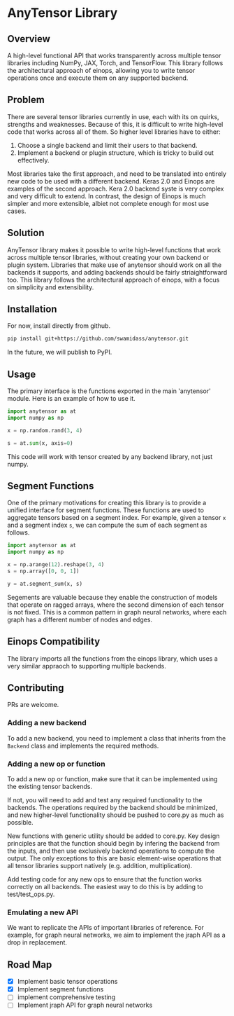 # AnyTensor Library

## Overview
A high-level functional API that works transparently across multiple tensor libraries including NumPy, JAX, Torch, and TensorFlow. This library follows the architectural approach of einops, allowing you to write tensor operations once and execute them on any supported backend.

## Problem 

There are several tensor libraries currently in use, each with its on quirks, strengths and weaknesses. Because of this, it is difficult to write high-level code that works across all of them. So higher level libraries have to either:

1. Choose a single backend and limit their users to that backend.
2. Implement a backend or plugin structure, which is tricky to build out effectively.

Most libraries take the first approach, and need to be translated into entirely new code to be used with a different backend. Keras 2.0 and Einops are examples of the second approach. Kera 2.0 backend syste is very complex and very difficult to extend. In contrast, the design of Einops is much simpler and more extensible, albiet not complete enough for most use cases.


## Solution

AnyTensor library makes it possible to write high-level functions that work across multiple tensor libraries, without  creating your own backend or plugin system. Libraries that make use of anytensor should work on all the backends it supports, and adding backends should be fairly striaightforward too. This library follows the architectural approach of einops, with a focus on simplicity and extensibility.


## Installation

For now, install directly from github.

```bash
pip install git+https://github.com/swamidass/anytensor.git
```

In the future, we will publish to PyPI.


## Usage

The primary interface is the functions exported in the main 'anytensor' module. Here is an example of how to use it.

```python
import anytensor as at
import numpy as np

x = np.random.rand(3, 4)

s = at.sum(x, axis=0)
```
This code will work with tensor created by any backend library, not just numpy.

## Segment Functions

One of the primary motivations for creating this library is to provide a unified interface for segment functions. These functions are used to aggregate tensors based on a segment index. For example, given a tensor `x` and a segment index `s`, we can compute the sum of each segment as follows.

```python
import anytensor as at
import numpy as np

x = np.arange(12).reshape(3, 4)
s = np.array([0, 0, 1])

y = at.segment_sum(x, s)
```

Segements are valuable because they enable the construction of models that operate on ragged arrays, where the second dimension of each tensor is not fixed. This is a common pattern in graph neural networks, where each graph has a different number of nodes and edges.


## Einops Compatibility

The library imports all the functions from the einops library, which uses a very similar appraoch to supporting multiple backends.

## Contributing

PRs are welcome.

### Adding a new backend

To add a new backend, you need to implement a class that inherits from the `Backend` class and implements the required methods. 

### Adding a new op or function

To add a new op or function, make sure that it can be implemented using the existing tensor backends. 

If not, you will need to add and test any required functionality to the backends. The operations required by the backend should be minimized, and new higher-level functionality should be pushed to core.py as much as possible. 

New functions with generic utility should  be added to core.py. Key design principles are that the function should begin by infering the backend from the inputs, and then use exclusively backend operations to compute the output. The only exceptions to this are basic element-wise operations that all tensor libraries support natively (e.g. addition, multiplication).

Add testing code for any new ops to ensure that the function works correctly on all backends. The easiest way to do this is by adding to test/test_ops.py. 

### Emulating a new API

We  want to replicate the APIs of important libraries of reference. For example, for graph neural networks, we aim to implement the jraph API as a drop in replacement.

## Road Map

- [x] Implement basic tensor operations
- [x] Implement segment functions
- [ ] implement comprehensive testing
- [ ] Implement jraph API for graph neural networks